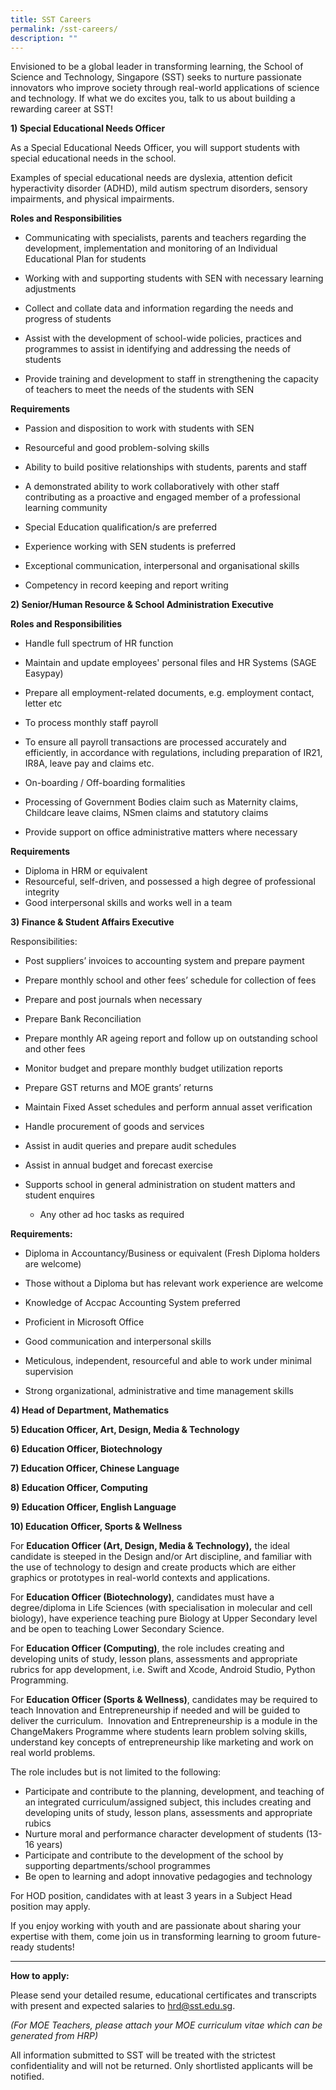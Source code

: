 ```yaml
---
title: SST Careers
permalink: /sst-careers/
description: ""
---
```

Envisioned to be a global leader in transforming learning, the School of Science and Technology, Singapore (SST) seeks to nurture passionate innovators who improve society through real-world applications of science and technology. If what we do excites you, talk to us about building a rewarding career at SST!

**1) Special Educational Needs Officer**

As a Special Educational Needs Officer, you will support students with special educational needs in the school. 

Examples of special educational needs are dyslexia, attention deficit hyperactivity disorder (ADHD), mild autism spectrum disorders, sensory impairments, and physical impairments.

  

**Roles and Responsibilities**
*   Communicating with specialists, parents and teachers regarding the development, implementation and monitoring of an Individual Educational Plan for students
    
*   Working with and supporting students with SEN with necessary learning adjustments
    
*   Collect and collate data and information regarding the needs and progress of students
    
*   Assist with the development of school-wide policies, practices and programmes to assist in identifying and addressing the needs of students
    
*   Provide training and development to staff in strengthening the capacity of teachers to meet the needs of the students with SEN
    

**Requirements**

*   Passion and disposition to work with students with SEN
    
*   Resourceful and good problem-solving skills
    
*   Ability to build positive relationships with students, parents and staff
    
*   A demonstrated ability to work collaboratively with other staff contributing as a proactive and engaged member of a professional learning community
    
*   Special Education qualification/s are preferred
    
*   Experience working with SEN students is preferred
    
*   Exceptional communication, interpersonal and organisational skills
    
*   Competency in record keeping and report writing
    

  

**2) Senior/Human Resource & School Administration Executive**

  

**Roles and Responsibilities**

*   Handle full spectrum of HR function
*   Maintain and update employees' personal files and HR Systems (SAGE Easypay)
*   Prepare all employment-related documents, e.g. employment contact, letter etc  
    
*   To process monthly staff payroll
*   To ensure all payroll transactions are processed accurately and efficiently, in accordance with regulations, including preparation of IR21, IR8A, leave pay and claims etc.
*   On-boarding / Off-boarding formalities
*   Processing of Government Bodies claim such as Maternity claims, Childcare leave claims, NSmen claims and statutory claims
*   Provide support on office administrative matters where necessary

**Requirements**

*   Diploma in HRM or equivalent
*   Resourceful, self-driven, and possessed a high degree of professional integrity
*   Good interpersonal skills and works well in a team

**3) Finance & Student Affairs Executive**

Responsibilities:

*   Post suppliers’ invoices to accounting system and prepare payment
    
*   Prepare monthly school and other fees’ schedule for collection of fees
    
*   Prepare and post journals when necessary
    
*   Prepare Bank Reconciliation
    
*   Prepare monthly AR ageing report and follow up on outstanding school and other fees
    
*   Monitor budget and prepare monthly budget utilization reports
    
*   Prepare GST returns and MOE grants’ returns
    
*   Maintain Fixed Asset schedules and perform annual asset verification
    
*   Handle procurement of goods and services
    
*   Assist in audit queries and prepare audit schedules
    
*   Assist in annual budget and forecast exercise
    
*   Supports school in general administration on student matters and student enquires
    *   Any other ad hoc tasks as required
    

**Requirements:**

*   Diploma in Accountancy/Business or equivalent (Fresh Diploma holders are welcome)
    
*   Those without a Diploma but has relevant work experience are welcome
    
*   Knowledge of Accpac Accounting System preferred  
    
*   Proficient in Microsoft Office
    
*   Good communication and interpersonal skills
    
*   Meticulous, independent, resourceful and able to work under minimal supervision
    
*   Strong organizational, administrative and time management skills


**4) Head of Department, Mathematics**

**5) Education Officer, Art, Design, Media & Technology**

**6) Education Officer, Biotechnology**

**7) Education Officer, Chinese Language**

**8) Education Officer, Computing**

**9) Education Officer, English Language**

**10) Education Officer, Sports & Wellness**

For **Education Officer (Art, Design, Media & Technology),** the ideal candidate is steeped in the Design and/or Art discipline, and familiar with the use of technology to design and create products which are either graphics or prototypes in real-world contexts and applications.

For **Education Officer (Biotechnology)**, candidates must have a degree/diploma in Life Sciences (with specialisation in molecular and cell biology), have experience teaching pure Biology at Upper Secondary level and be open to teaching Lower Secondary Science. 

For **Education Officer (Computing)**, the role includes creating and developing units of study, lesson plans, assessments and appropriate rubrics for app development, i.e. Swift and Xcode, Android Studio, Python Programming.

For **Education Officer (Sports & Wellness)**, candidates may be required to teach Innovation and Entrepreneurship if needed and will be guided to deliver the curriculum.  Innovation and Entrepreneurship is a module in the ChangeMakers Programme where students learn problem solving skills, understand key concepts of entrepreneurship like marketing and work on real world problems. 

The role includes but is not limited to the following:

*   Participate and contribute to the planning, development, and teaching of an integrated curriculum/assigned subject, this includes creating and developing units of study, lesson plans, assessments and appropriate rubics
*   Nurture moral and performance character development of students (13-16 years)
*   Participate and contribute to the development of the school by supporting departments/school programmes
*   Be open to learning and adopt innovative pedagogies and technology

For HOD position, candidates with at least 3 years in a Subject Head position may apply.

If you enjoy working with youth and are passionate about sharing your expertise with them, come join us in transforming learning to groom future-ready students!

* * *

**How to apply:**

Please send your detailed resume, educational certificates and transcripts with present and expected salaries to [hrd@sst.edu.sg](mailto:hrd@sst.edu.sg).

_(For MOE Teachers, please attach your MOE curriculum vitae which can be generated from HRP)_

All information submitted to SST will be treated with the strictest confidentiality and will not be returned. Only shortlisted applicants will be notified.